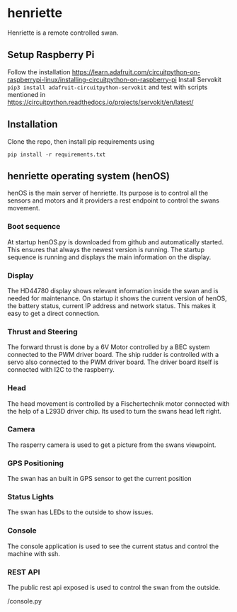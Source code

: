 # henriette

Henriette is a remote controlled swan.

## Setup Raspberry Pi

Follow the installation https://learn.adafruit.com/circuitpython-on-raspberrypi-linux/installing-circuitpython-on-raspberry-pi
Install Servokit `pip3 install adafruit-circuitpython-servokit` and test with scripts mentioned in https://circuitpython.readthedocs.io/projects/servokit/en/latest/

## Installation

Clone the repo, then install pip requirements using

`pip install -r requirements.txt`

## henriette operating system (henOS)

henOS is the main server of henriette. Its purpose is to control all the sensors and motors and it providers a rest endpoint to control the swans movement.

### Boot sequence

At startup henOS.py is downloaded from github and automatically started. This ensures that always the newest version is running. The startup sequence is running and displays the main information on the display.

### Display

The HD44780 display shows relevant information inside the swan and is needed for maintenance. On startup it shows the current version of henOS, the battery status, current IP address and network status. This makes it easy to get a direct connection.

### Thrust and Steering

The forward thrust is done by a 6V Motor controlled by a BEC system connected to the PWM driver board. The ship rudder is controlled with a servo also connected to the PWM driver board. The driver board itself is connected with I2C to the raspberry.

### Head

The head movement is controlled by a Fischertechnik motor connected with the help of a L293D driver chip. Its used to turn the swans head left right.

### Camera

The rasperry camera is used to get a picture from the swans viewpoint.

### GPS Positioning

The swan has an built in GPS sensor to get the current position

### Status Lights

The swan has LEDs to the outside to show issues. 

### Console

The console application is used to see the current status and control the machine with ssh.

### REST API

The public rest api exposed is used to control the swan from the outside. 

/console.py



